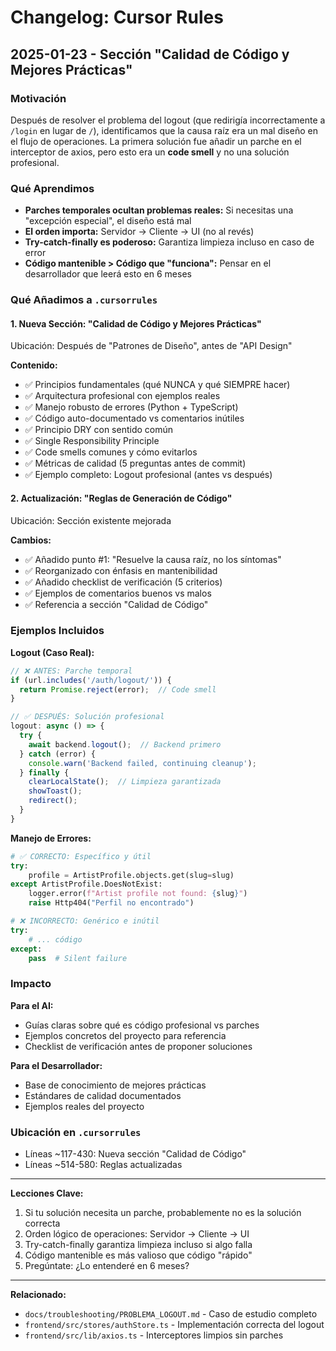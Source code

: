 # Changelog: Cursor Rules

## 2025-01-23 - Sección "Calidad de Código y Mejores Prácticas"

### Motivación
Después de resolver el problema del logout (que redirigía incorrectamente a `/login` en lugar de `/`), identificamos que la causa raíz era un mal diseño en el flujo de operaciones. La primera solución fue añadir un parche en el interceptor de axios, pero esto era un **code smell** y no una solución profesional.

### Qué Aprendimos
- **Parches temporales ocultan problemas reales:** Si necesitas una "excepción especial", el diseño está mal
- **El orden importa:** Servidor → Cliente → UI (no al revés)
- **Try-catch-finally es poderoso:** Garantiza limpieza incluso en caso de error
- **Código mantenible > Código que "funciona":** Pensar en el desarrollador que leerá esto en 6 meses

### Qué Añadimos a `.cursorrules`

#### 1. Nueva Sección: "Calidad de Código y Mejores Prácticas"
Ubicación: Después de "Patrones de Diseño", antes de "API Design"

**Contenido:**
- ✅ Principios fundamentales (qué NUNCA y qué SIEMPRE hacer)
- ✅ Arquitectura profesional con ejemplos reales
- ✅ Manejo robusto de errores (Python + TypeScript)
- ✅ Código auto-documentado vs comentarios inútiles
- ✅ Principio DRY con sentido común
- ✅ Single Responsibility Principle
- ✅ Code smells comunes y cómo evitarlos
- ✅ Métricas de calidad (5 preguntas antes de commit)
- ✅ Ejemplo completo: Logout profesional (antes vs después)

#### 2. Actualización: "Reglas de Generación de Código"
Ubicación: Sección existente mejorada

**Cambios:**
- ✅ Añadido punto #1: "Resuelve la causa raíz, no los síntomas"
- ✅ Reorganizado con énfasis en mantenibilidad
- ✅ Añadido checklist de verificación (5 criterios)
- ✅ Ejemplos de comentarios buenos vs malos
- ✅ Referencia a sección "Calidad de Código"

### Ejemplos Incluidos

**Logout (Caso Real):**
```typescript
// ❌ ANTES: Parche temporal
if (url.includes('/auth/logout/')) {
  return Promise.reject(error);  // Code smell
}

// ✅ DESPUÉS: Solución profesional
logout: async () => {
  try {
    await backend.logout();  // Backend primero
  } catch (error) {
    console.warn('Backend failed, continuing cleanup');
  } finally {
    clearLocalState();  // Limpieza garantizada
    showToast();
    redirect();
  }
}
```

**Manejo de Errores:**
```python
# ✅ CORRECTO: Específico y útil
try:
    profile = ArtistProfile.objects.get(slug=slug)
except ArtistProfile.DoesNotExist:
    logger.error(f"Artist profile not found: {slug}")
    raise Http404("Perfil no encontrado")

# ❌ INCORRECTO: Genérico e inútil
try:
    # ... código
except:
    pass  # Silent failure
```

### Impacto

**Para el AI:**
- Guías claras sobre qué es código profesional vs parches
- Ejemplos concretos del proyecto para referencia
- Checklist de verificación antes de proponer soluciones

**Para el Desarrollador:**
- Base de conocimiento de mejores prácticas
- Estándares de calidad documentados
- Ejemplos reales del proyecto

### Ubicación en `.cursorrules`
- Líneas ~117-430: Nueva sección "Calidad de Código"
- Líneas ~514-580: Reglas actualizadas

---

**Lecciones Clave:**
1. Si tu solución necesita un parche, probablemente no es la solución correcta
2. Orden lógico de operaciones: Servidor → Cliente → UI
3. Try-catch-finally garantiza limpieza incluso si algo falla
4. Código mantenible es más valioso que código "rápido"
5. Pregúntate: ¿Lo entenderé en 6 meses?

---

**Relacionado:**
- `docs/troubleshooting/PROBLEMA_LOGOUT.md` - Caso de estudio completo
- `frontend/src/stores/authStore.ts` - Implementación correcta del logout
- `frontend/src/lib/axios.ts` - Interceptores limpios sin parches

